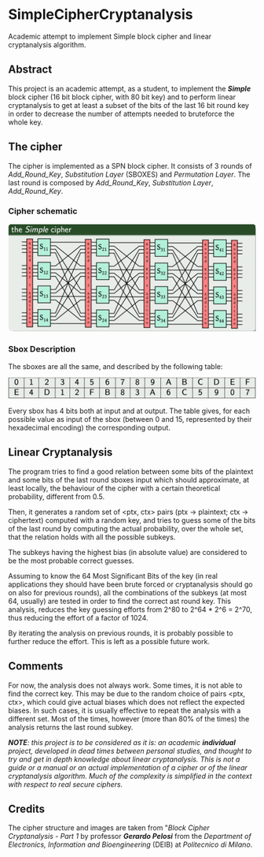 # SimpleCipherCryptanalysis
Academic attempt to implement Simple block cipher and linear cryptanalysis algorithm.

## Abstract
This project is an academic attempt, as a student, to implement the ***Simple*** block cipher (16 bit block cipher, with 80 bit key) and to perform linear cryptanalysis to get at least a subset of the bits of the last 16 bit round key in order to decrease the number of attempts needed to bruteforce the whole key.

## The cipher
The cipher is implemented as a SPN block cipher. It consists of 3 rounds of *Add_Round_Key*, *Substitution Layer* (SBOXES) and *Permutation Layer*. The last round is composed by *Add_Round_Key*, *Substitution Layer*, *Add_Round_Key*.

### Cipher schematic
![CipherSchematic](https://github.com/kristopher-pellizzi/SimpleCipherCryptanalysis/blob/master/imgs/schematic.png)

### Sbox Description
The sboxes are all the same, and described by the following table:

![SboxDescription](https://github.com/kristopher-pellizzi/SimpleCipherCryptanalysis/blob/master/imgs/sbox.png)

Every sbox has 4 bits both at input and at output. The table gives, for each possible value as input of the sbox (between 0 and 15, represented by their hexadecimal encoding) the corresponding output.

## Linear Cryptanalysis
The program tries to find a good relation between some bits of the plaintext and some bits of the last round sboxes input which should approximate, at least locally, the behaviour of the cipher with a certain theoretical probability, different from 0.5.

Then, it generates a random set of <ptx, ctx> pairs (ptx -> plaintext; ctx -> ciphertext) computed with a random key, and tries to guess some of the bits of the last round by computing the actual probability, over the whole set, that the relation holds with all the possible subkeys. 

The subkeys having the highest bias (in absolute value) are considered to be the most probable correct guesses.

Assuming to know the 64 Most Significant Bits of the key (in real applications they should have been brute forced or cryptanalysis should go on also for previous rounds), all the combinations of the subkeys (at most 64, usually) are tested in order to find the correct ast round key. This analysis, reduces the key guessing efforts from 2^80 to 2^64 * 2^6 = 2^70, thus reducing the effort of a factor of 1024.

By iterating the analysis on previous rounds, it is probably possible to further reduce the effort. This is left as a possible future work.

## Comments
For now, the analysis does not always work. Some times, it is not able to find the correct key. This may be due to the random choice of pairs <ptx, ctx>, which could give actual biases which does not reflect the expected biases. In such cases, it is usually effective to repeat the analysis with a different set. Most of the times, however (more than 80% of the times) the analysis returns the last round subkey.

***NOTE**: this project is to be considered as it is: an academic **individual** project, developed in dead times between personal studies, and thought to try and get in depth knowledge about linear cryptanalysis. This is not a guide or a manual or an actual implementation of a cipher or of the linear cryptanalysis algorithm.
Much of the complexity is simplified in the context with respect to real secure ciphers.*

## Credits
The cipher structure and images are taken from "*Block Cipher Cryptanalysis - Part 1* by professor ***Gerardo Pelosi*** from the *Department of Electronics, Information and Bioengineering* (DEIB) at *Politecnico di Milano*.
